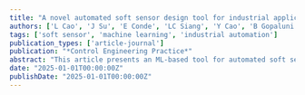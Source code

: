 ```yaml
---
title: "A novel automated soft sensor design tool for industrial applications based on machine learning"
authors: ['L Cao', 'J Su', 'E Conde', 'LC Siang', 'Y Cao', 'B Gopaluni']
tags: ['soft sensor', 'machine learning', 'industrial automation']
publication_types: ['article-journal']
publication: "*Control Engineering Practice*"
abstract: "This article presents an ML-based tool for automated soft sensor design in industrial settings, emphasizing efficiency and ease of deployment."
date: "2025-01-01T00:00:00Z"
publishDate: "2025-01-01T00:00:00Z"
---
```

